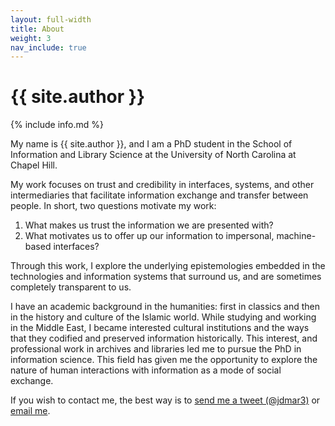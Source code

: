 ```yaml
---
layout: full-width
title: About
weight: 3
nav_include: true
---
```


<h1 class="content-listing-header sans">{{ site.author }}</h1>

{% include info.md %}

My name is {{ site.author }}, and I am a PhD student in the School of Information and Library Science at the University of North Carolina at Chapel Hill. 

My work focuses on trust and credibility in interfaces, systems, and other intermediaries that facilitate information exchange and transfer between people. In short, two questions motivate my work: 

1. What makes us trust the information we are presented with?
2. What motivates us to offer up our information to impersonal, machine-based interfaces?

Through this work, I explore the underlying epistemologies embedded in the technologies and information systems that surround us, and are sometimes completely transparent to us. 

I have an academic background in the humanities: first in classics and then in the history and culture of the Islamic world. 
While studying and working in the Middle East, I became interested cultural institutions and the ways that they codified and preserved information historically. 
This interest, and professional work in archives and libraries led me to pursue the PhD in information science. 
This field has given me the opportunity to explore the nature of human interactions with information as a mode of social exchange. 

If you wish to contact me, the best way is to [send me a tweet (@jdmar3)](http://twitter.com/jdmar3) or [email me](mailto:me@johndmart.in?subject=Hello!).